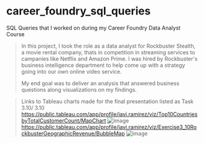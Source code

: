 # career_foundry_sql_queries
SQL Queries that I worked on during my Career Foundry Data Analyst Course

> In this project, I took the role as a data analyst for Rockbuster Stealth, a movie rental company, thats in competition in streaming services to campanies like Netflix and Amazon Prime. I was hired by Rockbuster's business intelligence department to help come up with a strategy going into our own online video service.
> 
> My end goal was to deliver an analysis that answered business questions along visualizations on my findings.

>Links to Tableau charts made for the final presentation listed as Task 3.10/ 3.10
>https://public.tableau.com/app/profile/javi.ramirez/viz/Top10CountriesbyTotalCustomerCount/MapChart
![image](https://user-images.githubusercontent.com/87544677/126054156-6abc4fdb-6e20-4e04-b916-83e870b45c0b.png)
>https://public.tableau.com/app/profile/javi.ramirez/viz/Exercise3_10RockbusterGeographicRevenue/BubbleMap
![image](https://user-images.githubusercontent.com/87544677/126054161-8442ed9e-fdf3-4c2d-a214-702527623bcd.png)
